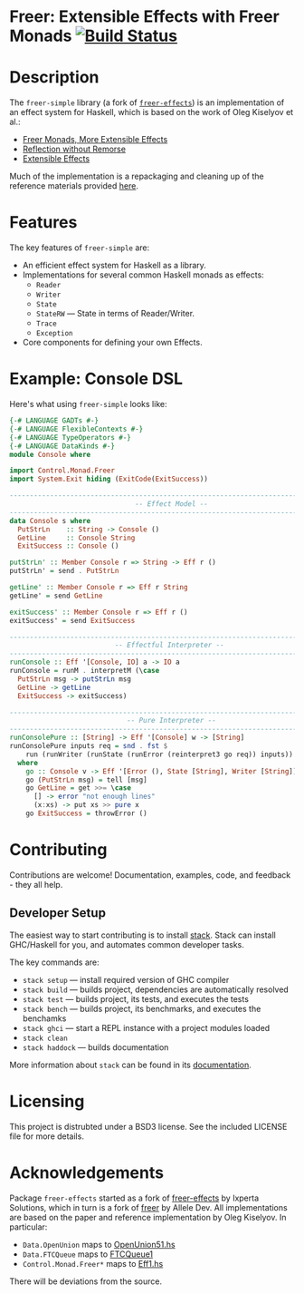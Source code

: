 # Freer: Extensible Effects with Freer Monads [![Build Status](https://travis-ci.org/lexi-lambda/freer-simple.svg?branch=master)](https://travis-ci.org/lexi-lambda/freer-simple)

# Description

The `freer-simple` library (a fork of [`freer-effects`](http://hackage.haskell.org/package/freer-effects)) is an implementation of an effect system for Haskell, which is based on the work of Oleg Kiselyov et al.:

  - [Freer Monads, More Extensible Effects](http://okmij.org/ftp/Haskell/extensible/more.pdf)
  - [Reflection without Remorse](http://okmij.org/ftp/Haskell/zseq.pdf)
  - [Extensible Effects](http://okmij.org/ftp/Haskell/extensible/exteff.pdf)

Much of the implementation is a repackaging and cleaning up of the reference materials provided [here](http://okmij.org/ftp/Haskell/extensible/).

# Features

The key features of `freer-simple` are:

  - An efficient effect system for Haskell as a library.
  - Implementations for several common Haskell monads as effects:
    - `Reader`
    - `Writer`
    - `State`
    - `StateRW` — State in terms of Reader/Writer.
    - `Trace`
    - `Exception`
  - Core components for defining your own Effects.

# Example: Console DSL

Here's what using `freer-simple` looks like:

```haskell
{-# LANGUAGE GADTs #-}
{-# LANGUAGE FlexibleContexts #-}
{-# LANGUAGE TypeOperators #-}
{-# LANGUAGE DataKinds #-}
module Console where

import Control.Monad.Freer
import System.Exit hiding (ExitCode(ExitSuccess))

--------------------------------------------------------------------------------
                               -- Effect Model --
--------------------------------------------------------------------------------
data Console s where
  PutStrLn    :: String -> Console ()
  GetLine     :: Console String
  ExitSuccess :: Console ()

putStrLn' :: Member Console r => String -> Eff r ()
putStrLn' = send . PutStrLn

getLine' :: Member Console r => Eff r String
getLine' = send GetLine

exitSuccess' :: Member Console r => Eff r ()
exitSuccess' = send ExitSuccess

--------------------------------------------------------------------------------
                          -- Effectful Interpreter --
--------------------------------------------------------------------------------
runConsole :: Eff '[Console, IO] a -> IO a
runConsole = runM . interpretM (\case
  PutStrLn msg -> putStrLn msg
  GetLine -> getLine
  ExitSuccess -> exitSuccess)

--------------------------------------------------------------------------------
                             -- Pure Interpreter --
--------------------------------------------------------------------------------
runConsolePure :: [String] -> Eff '[Console] w -> [String]
runConsolePure inputs req = snd . fst $
    run (runWriter (runState (runError (reinterpret3 go req)) inputs))
  where
    go :: Console v -> Eff '[Error (), State [String], Writer [String]] v
    go (PutStrLn msg) = tell [msg]
    go GetLine = get >>= \case
      [] -> error "not enough lines"
      (x:xs) -> put xs >> pure x
    go ExitSuccess = throwError ()
```

# Contributing

Contributions are welcome! Documentation, examples, code, and feedback - they all help.


## Developer Setup

The easiest way to start contributing is to install [stack](https://haskellstack.org/). Stack can install GHC/Haskell for you, and automates common developer tasks.

The key commands are:

  - `stack setup` — install required version of GHC compiler
  - `stack build` — builds project, dependencies are automatically resolved
  - `stack test` — builds project, its tests, and executes the tests
  - `stack bench` — builds project, its benchmarks, and executes the benchamks
  - `stack ghci` — start a REPL instance with a project modules loaded
  - `stack clean`
  - `stack haddock` — builds documentation

More information about `stack` can be found in its [documentation](https://haskellstack.org/).

# Licensing

This project is distrubted under a BSD3 license. See the included
LICENSE file for more details.

# Acknowledgements

Package `freer-effects` started as a fork of [freer-effects](http://hackage.haskell.org/package/freer-effects) by Ixperta Solutions, which in turn is a fork of [freer](http://hackage.haskell.org/package/freer) by Allele Dev. All implementations are based on the paper and reference implementation by Oleg Kiselyov. In particular:

  - `Data.OpenUnion` maps to [OpenUnion51.hs](http://okmij.org/ftp/Haskell/extensible/OpenUnion51.hs)
  - `Data.FTCQueue` maps to [FTCQueue1](http://okmij.org/ftp/Haskell/extensible/FTCQueue1.hs)
  - `Control.Monad.Freer*` maps to [Eff1.hs](http://okmij.org/ftp/Haskell/extensible/Eff1.hs)

There will be deviations from the source.
